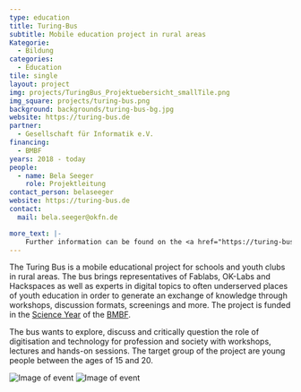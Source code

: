 ```yaml
---
type: education
title: Turing-Bus
subtitle: Mobile education project in rural areas
Kategorie:
  - Bildung
categories:
  - Education
tile: single
layout: project
img: projects/TuringBus_Projektuebersicht_smallTile.png
img_square: projects/turing-bus.png
background: backgrounds/turing-bus-bg.jpg
website: https://turing-bus.de
partner:
  - Gesellschaft für Informatik e.V.
financing:
  - BMBF
years: 2018 - today
people:
  - name: Bela Seeger
    role: Projektleitung
contact_person: belaseeger
website: https://turing-bus.de
contact:
  mail: bela.seeger@okfn.de

more_text: |-
    Further information can be found on the <a href="https://turing-bus.de">website</a> of the Turing-Bus.
---
```


The Turing Bus is a mobile educational project for schools and youth clubs in rural areas. The bus brings representatives of Fablabs, OK-Labs and Hackspaces as well as experts in digital topics to often underserved places of youth education in order to generate an exchange of knowledge through workshops, discussion formats, screenings and more. The project is funded in the <a href="https://wissenschaftsjahr.de">Science Year</a> of the <a href="https://bmbf.de">BMBF</a>. 

The bus wants to explore, discuss and critically question the role of digitisation and technology for profession and society with workshops, lectures and hands-on sessions. The target group of the project are young people between the ages of 15 and 20. 

<div class="two-img">
  <img alt="Image of event" src="/files/projects/turingbus_img_1.jpg">
  <img alt="Image of event" src="/files/projects/turingbus_img_2.jpg">
</div>
